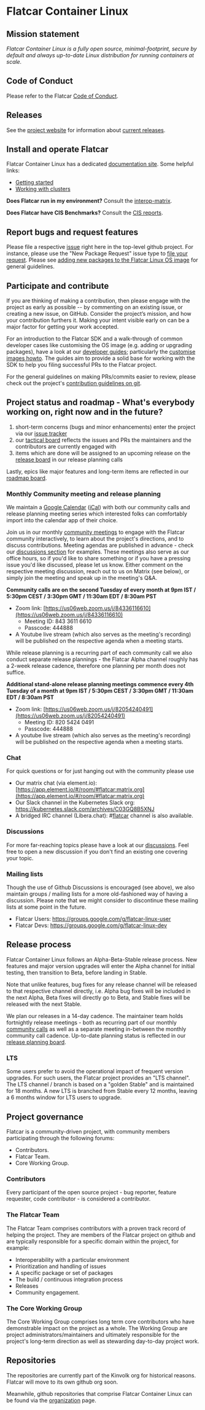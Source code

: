 # Flatcar Container Linux

## Mission statement

_Flatcar Container Linux is a fully open source, minimal-footprint, secure by default and always up-to-date Linux distribution for running containers at scale._

## Code of Conduct

Please refer to the Flatcar [Code of Conduct](CODE_OF_CONDUCT.md).

## Releases

See the [project website](https://flatcar-linux.org) for information about [current releases](https://flatcar-linux.org/releases).

## Install and operate Flatcar

Flatcar Container Linux has a dedicated [documentation site](https://docs.flatcar-linux.org). Some helpful links:

* [Getting started](https://www.flatcar.org/docs/latest#getting-started)
* [Working with clusters](http://docs.flatcar-linux.org/#creating-clusters)

**Does Flatcar run in my environment?** Consult the [interop-matrix](interop-matrix.md).

**Does Flatcar have CIS Benchmarks?** Consult the [CIS reports](CIS/README.md).

## Report bugs and request features

Please file a respective [issue](issues) right here in the top-level github project.
For instance, please use the "New Package Request" issue type to [file your request](https://github.com/flatcar-linux/Flatcar/issues/new/choose). Please see [adding new packages to the Flatcar Linux OS image](adding-new-packages.md) for general guidelines.

## Participate and contribute

If you are thinking of making a contribution, then please engage with the project as early as possible -- by commenting on an existing issue, or creating a new issue, on GitHub. Consider the project’s mission, and how your contribution furthers it.
Making your intent visible early on can be a major factor for getting your work accepted.

For an introduction to the Flatcar SDK and a walk-through of common developer cases like customising the OS image (e.g. adding or upgrading packages), have a look at our [developer guides](https://docs.flatcar-linux.org/reference/developer-guides/); particularly the [customise images howto](https://docs.flatcar-linux.org/reference/developer-guides/sdk-modifying-flatcar/).
The guides aim to provide a solid base for working with the SDK to help you filing successful PRs to the Flatcar project.

For the general guidelines on making PRs/commits easier to review, please check out the project's [contribution guidelines on git](contributions-git.md).

## Project status and roadmap - What's everybody working on, right now and in the future?

1. short-term concerns (bugs and minor enhancements) enter the project via our [issue tracker](https://github.com/flatcar-linux/Flatcar/issues)
2. our [tactical board](https://github.com/orgs/flatcar-linux/projects/7/views/1) reflects the issues and PRs the maintainers and the contributors are currently engaged with
3. items which are done will be assigned to an upcoming release on the [release board](https://github.com/orgs/flatcar-linux/projects/7/views/8)
   in our release planning calls

Lastly, epics like major features and long-term items are reflected in our [roadmap board](https://github.com/orgs/flatcar-linux/projects/7/views/9).

### Monthly Community meeting and release planning

We maintain a [Google Calendar](https://calendar.google.com/calendar/u/0/embed?src=c_ii991mqrpta9en8o7ofd4v19g4@group.calendar.google.com) ([iCal](https://calendar.google.com/calendar/ical/c_ii991mqrpta9en8o7ofd4v19g4%40group.calendar.google.com/public/basic.ics)) with both our community calls and release planning meeting series which interested folks can comfortably import into the calendar app of their choice.

Join us in our monthly [community meetings](../../discussions/categories/community-meeting-agenda) to engage with the Flatcar community interactively, to learn about the project's directions, and to discuss contributions.
Meeting agendas are published in advance - check our [discussions section](discussions/categories/community-meeting-agenda) for examples.
These meetings also serve as our office hours, so if you'd like to share something or if you have a pressing issue you'd like discussed, please let us know.
Either comment on the respective meeting discussion, reach out to us on Matrix (see below), or simply join the meeting and speak up in the meeting's Q&A.

**Community calls are on the second Tuesday of every month at 9pm IST / 5:30pm CEST / 3:30pm GMT / 11:30am EDT / 8:30am PST**
* Zoom link: [https://us06web.zoom.us/j/84336116610](https://us06web.zoom.us/j/84336116610)
  * Meeting ID: 843 3611 6610
  * Passcode: 444888
* A Youtube live stream (which also serves as the meeting's recording) will be published on the respective agenda when a meeting starts.

While release planning is a recurring part of each community call we also conduct separate release plannings - the Flatcar Alpha channel roughly has a 2-week release cadence, therefore one planning per month does not suffice.

**Additional stand-alone release planning meetings commence every 4th Tuesday of a month at 9pm IST / 5:30pm CEST / 3:30pm GMT / 11:30am EDT / 8:30am PST**

* Zoom link: [https://us06web.zoom.us/j/82054240491](https://us06web.zoom.us/j/82054240491)
  * Meeting ID: 820 5424 0491
  * Passcode: 444888
* A youtube live stream (which also serves as the meeting's recording) will be published on the respective agenda when a meeting starts.


### Chat

For quick questions or for just hanging out with the community please use
* Our matrix chat (via element.io): [https://app.element.io/#/room/#flatcar:matrix.org](https://app.element.io/#/room/#flatcar:matrix.org)
* Our Slack channel in the Kubernetes Slack org: https://kubernetes.slack.com/archives/C03GQ8B5XNJ
* A bridged IRC channel (Libera.chat): #[flatcar](ircs://irc.libera.chat:6697/#flatcar) channel is also available.

### Discussions

For more far-reaching topics please have a look at our [discussions](https://github.com/flatcar-linux/Flatcar/discussions). Feel free to open a new discussion if you don't find an existing one covering your topic.

### Mailing lists

Though the use of Github Discussions is encouraged (see above), we also maintain groups / mailing lists for a more old-fashioned way of having a discussion. Please note that we might consider to discontinue these mailing lists at some point in the future.
* Flatcar Users: https://groups.google.com/g/flatcar-linux-user
* Flatcar Devs: https://groups.google.com/g/flatcar-linux-dev

## Release process

Flatcar Container Linux follows an Alpha-Beta-Stable release process. New features and major version upgrades will enter the Alpha channel for initial testing, then transition to Beta, before landing in Stable.

Note that unlike features, bug fixes for any release channel will be released to that respective channel directly, i.e. Alpha bug fixes will be included in the next Alpha, Beta fixes will directly go to Beta, and Stable fixes will be released with the next Stable.

We plan our releases in a 14-day cadence. The maintainer team holds fortnightly release meetings - both as recurring part of our monthly [community calls](tree/main/community-meetings/) as well as a separate meeting in-between the monthly community call cadence. Up-to-date planning status is reflected in our [release planning board](https://github.com/orgs/flatcar-linux/projects/7).

### LTS

Some users prefer to avoid the operational impact of frequent version upgrades.
For such users, the Flatcar project provides an "LTS channel".
The LTS channel / branch is based on a "golden Stable" and is maintained for 18 months.
A new LTS is branched from Stable every 12 months, leaving a 6 months window for LTS users to upgrade.

## Project governance

Flatcar is a community-driven project, with community members participating through the following forums:

* Contributors.
* Flatcar Team.
* Core Working Group.

### Contributors

Every participant of the open source project - bug reporter, feature requester, code contributor - is considered a contributor.

### The Flatcar Team

The Flatcar Team comprises contributors with a proven track record of helping the project.
They are members of the Flatcar project on github and are typically responsible for a specific domain within the project, for example:
* Interoperability with a particular environment
* Prioritization and handling of issues
* A specific package or set of packages
* The build / continuous integration process
* Releases
* Community engagement.

### The Core Working Group

The Core Working Group comprises long term core contributors who have demonstrable impact on the project as a whole.
The Working Group are project administrators/maintainers and ultimately responsible for the project's long-term direction as well as stewarding day-to-day project work.

## Repositories

The repositories are currently part of the Kinvolk org for historical reasons. Flatcar will move to its own github org soon.

Meanwhile, github repositories that comprise Flatcar Container Linux can be found via the [organization](https://github.com/flatcar-linux) page.
